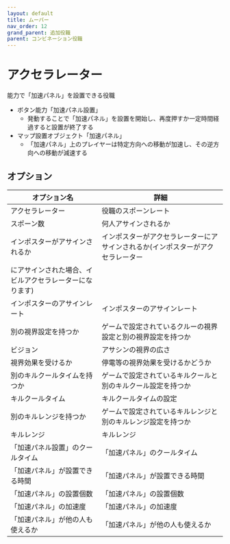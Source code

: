 ```yaml
---
layout: default
title: ムーバー
nav_order: 12
grand_parent: 追加役職
parent: コンビネーション役職
---
```


# アクセラレーター
能力で「加速パネル」を設置できる役職
 - ボタン能力「加速パネル設置」
   - 発動することで「加速パネル」を設置を開始し、再度押すか一定時間経過すると設置が終了する
 - マップ設置オブジェクト「加速パネル」
   - 「加速パネル」上のプレイヤーは特定方向への移動が加速し、その逆方向への移動が減速する

## オプション

|  オプション名 |  詳細  |
| ---- | ---- |
|  アクセラレーター  | 役職のスポーンレート |
|  スポーン数  | 何人アサインされるか |
|  インポスターがアサインされるか  | インポスターがアクセラレーターにアサインされるか(インポスターがアクセラレーター
にアサインされた場合、イビルアクセラレーターになります) |
|  インポスターのアサインレート  | インポスターのアサインレート |
|  別の視界設定を持つか  |  ゲームで設定されているクルーの視界設定と別の視界設定を持つか  |
|  ビジョン  |  アサシンの視界の広さ  |
|  視界効果を受けるか  |  停電等の視界効果を受けるかどうか  |
|  別のキルクールタイムを持つか  | ゲームで設定されているキルクールと別のキルクール設定を持つか |
|  キルクールタイム  |  キルクールタイムの設定  |
|  別のキルレンジを持つか  |  ゲームで設定されているキルレンジと別のキルレンジ設定を持つか  |
|  キルレンジ  |  キルレンジ  |
|  「加速パネル設置」のクールタイム  |  「加速パネル」のクールタイム  |
|  「加速パネル」が設置できる時間  |  「加速パネル」が設置できる時間  |
|  「加速パネル」の設置個数  |  「加速パネル」の設置個数  |
|  「加速パネル」の加速度  |  「加速パネル」の加速度  |
|  「加速パネル」が他の人も使えるか  |  「加速パネル」が他の人も使えるか  |